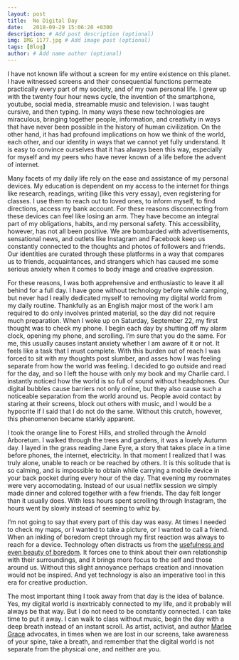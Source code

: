 ```yaml
---
layout: post
title:  No Digital Day
date:   2018-09-29 15:06:20 +0300
description: # Add post description (optional)
img: IMG_1177.jpg # Add image post (optional)
tags: [Blog]
author: # Add name author (optional)
---
```


I have not known life without a screen for my entire existence on this planet. I have witnessed screens and their consequential functions permeate practically every part of my society, and of my own personal life. I grew up with the twenty four hour news cycle, the invention of the smartphone, youtube, social media, streamable music and television. I was taught cursive, and then typing. In many ways these new technologies are miraculous, bringing together people, information, and creativity in ways that have never been possible in the history of human civilization. On the other hand, it has had profound implications on how we think of the world, each other, and our identity in ways that we cannot yet fully understand. It is easy to convince ourselves that it has always been this way, especially for myself and my peers who have never known of a life before the advent of internet. 
	
Many facets of my daily life rely on the ease and assistance of my personal devices. My education is dependent on my access to the internet for things like research, readings, writing (like this very essay), even registering for classes. I use them to reach out to loved ones, to inform myself, to find directions, access my bank account. For these reasons disconnecting from these devices can feel like losing an arm. They have become an integral part of my obligations, habits, and my personal safety. This accessibility, however, has not all been positive. We are bombarded with advertisements, sensational news, and outlets like Instagram and Facebook keep us constantly connected to the thoughts and photos of followers and friends. Our identities are curated through these platforms in a way that compares us to friends, acquaintances, and strangers which has caused me some serious anxiety when it comes to body image and creative expression. 
	
For these reasons, I was both apprehensive and enthusiastic to leave it all behind for a full day. I have gone without technology before while camping, but never had I really dedicated myself to removing my digital world from my daily routine. Thankfully as an English major most of the work I am required to do only involves printed material, so the day did not require much preparation. When I woke up on Saturday, September 22, my first thought was to check my phone. I begin each day by shutting off my alarm clock, opening my phone, and scrolling. I’m sure that you do the same. For me, this usually causes instant anxiety whether I am aware of it or not. It feels like a task that I must complete. With this burden out of reach I was forced to sit with my thoughts post slumber, and asses how I was feeling separate from how the world was feeling. I decided to go outside and read for the day, and so I left the house with only my book and my Charlie card. I instantly noticed how the world is so full of sound without headphones. Our digital bubbles cause barriers not only online, but they also cause such a noticeable separation from the world around us. People avoid contact by staring at their screens, block out others with music, and I would be a hypocrite if I said that I do not do the same. Without this crutch, however, this phenomenon became starkly apparent. 
	
I took the orange line to Forest Hills, and strolled through the Arnold Arboretum. I walked through the trees and gardens, it was a lovely Autumn day. I layed in the grass reading Jane Eyre, a story that takes place in a time before phones, the internet, electricity. In that moment I realized that I was truly alone, unable to reach or be reached by others. It is this solitude that is so calming, and is impossible to obtain while carrying a mobile device in your back pocket during every hour of the day. That evening my roommates were very accomodating. Instead of our usual netflix session we simply made dinner and colored together with a few friends. The day felt longer than it usually does. With less hours spent scrolling through Instagram, the hours went by slowly instead of seeming to whiz by. 

I’m not going to say that every part of this day was easy. At times I needed to check my maps, or I wanted to take a picture, or I wanted to call a friend. When an inkling of boredom crept through my first reaction was always to reach for a device. Technology often distracts us from the [usefulness and even beauty of boredom](https://www.youtube.com/watch?v=LKPwKFigF8U&t=371s). It forces one to think about their own relationship with their surroundings, and it brings more focus to the self and those around us. Without this slight annoyance perhaps creation and innovation would not be inspired. And yet technology is also an imperative tool in this era for creative production. 
	
The most important thing I took away from that day is the idea of balance. Yes, my digital world is inextricably connected to my life, and it probably will always be that way. But I do not need to be constantly connected. I can take time to put it away. I can walk to class without music, begin the day with a deep breath instead of an instant scroll. As artist, activist, and author [Marlee Grace](http://marleegrace.space/) advocates, in times when we are lost in our screens, take awareness of your spine, take a breath, and remember that the digital world is not separate from the physical one, and neither are you.

